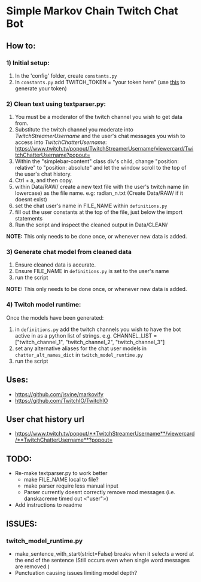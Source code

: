# Simple Markov Chain Twitch Chat Bot


## How to:
### 1) Initial setup:

1. In the 'config' folder, create `constants.py`
2. In `constants.py` add TWITCH_TOKEN = "your token here" (use [this](https://twitchtokengenerator.com/) to generate your token)


### 2) Clean text using textparser.py:

1. You must be a moderator of the twitch channel you wish to get data from.
2. Substitute the twitch channel you moderate into *TwitchStreamerUsername* and the user's chat messages you wish to access into 
*TwitchChatterUsername*: https://www.twitch.tv/popout/TwitchStreamerUsername/viewercard/TwitchChatterUsername?popout= 
3. Within the "simplebar-content" class div's child, change "position: relative" to "position: absolute" and let the window scroll to the top of the user's chat history.
4. Ctrl + a, and then copy.
5. within Data/RAW/ create a new text file with the user's twitch name (in lowercase) as the file name. e.g: radian_n.txt (Create Data/RAW/ if it doesnt exist)
6. set the chat user's name in FILE_NAME within `definitions.py`
7. fill out the user constants at the top of the file, just below the import statements
8. Run the script and inspect the cleaned output in Data/CLEAN/


**NOTE:** This only needs to be done once, or whenever new data is added.



### 3) Generate chat model from cleaned data

1. Ensure cleaned data is accurate.
2. Ensure FILE_NAME in `definitions.py` is set to the user's name
3. run the script

**NOTE:** This only needs to be done once, or whenever new data is added.

### 4) Twitch model runtime:


Once the models have been generated:
1. in `definitions.py` add the twitch channels you wish to have the bot active in as a python list of strings. e.g. CHANNEL_LIST = ["twitch_channel_1", "twitch_channel_2", "twitch_channel_3"]
2. set any alternative aliases for the chat user models in `chatter_alt_names_dict` in `twitch_model_runtime.py`
3. run the script



## Uses:
- https://github.com/jsvine/markovify
- https://github.com/TwitchIO/TwitchIO



## User chat history url
- https://www.twitch.tv/popout/**TwitchStreamerUsername**/viewercard/**TwitchChatterUsername**?popout=


## TODO:
- Re-make textparser.py to work better
    - make FILE_NAME local to file?
    - make parser require less manual input
    - Parser currently doesnt correctly remove mod messages (i.e. danskacreme timed out <"user">)
- Add instructions to readme


## ISSUES:
### twitch_model_runtime.py
- make_sentence_with_start(strict=False) breaks when it selects a word at the end of the sentence (Still occurs even when single word messages are removed.)
- Punctuation causing issues limiting model depth? 
